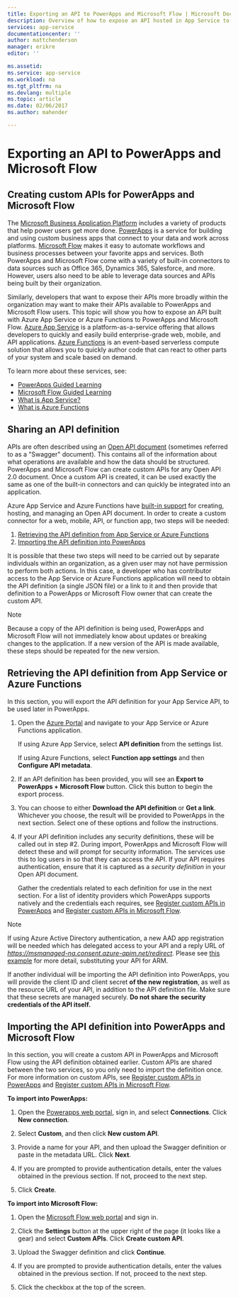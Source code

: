 ```yaml
---
title: Exporting an API to PowerApps and Microsoft Flow | Microsoft Docs
description: Overview of how to expose an API hosted in App Service to PowerApps and Microsoft Flow
services: app-service
documentationcenter: ''
author: mattchenderson
manager: erikre
editor: ''

ms.assetid: 
ms.service: app-service
ms.workload: na
ms.tgt_pltfrm: na
ms.devlang: multiple
ms.topic: article
ms.date: 02/06/2017
ms.author: mahender

---
```

# Exporting an API to PowerApps and Microsoft Flow

## Creating custom APIs for PowerApps and Microsoft Flow

The [Microsoft Business Application Platform](https://businessplatform.microsoft.com/) includes a variety of products that help power users get more done. [PowerApps](https://powerapps.com) is a service for building and using custom business apps that connect to your data and work across platforms. [Microsoft Flow](https://flow.microsoft.com) makes it easy to automate workflows and business processes between your favorite apps and services. Both PowerApps and Microsoft Flow come with a variety of built-in connectors to data sources such as Office 365, Dynamics 365, Salesforce, and more. However, users also need to be able to leverage data sources and APIs being built by their organization.

Similarly, developers that want to expose their APIs more broadly within the organization may want to make their APIs available to PowerApps and Microsoft Flow users. This topic will show you how to expose an API built with Azure App Service or Azure Functions to PowerApps and Microsoft Flow. [Azure App Service](https://azure.microsoft.com/services/app-service/) is a platform-as-a-service offering that allows developers to quickly and easily build enterprise-grade web, mobile, and API applications. [Azure Functions](https://azure.microsoft.com/services/functions/) is an event-based serverless compute solution that allows you to quickly author code that can react to other parts of your system and scale based on demand.

To learn more about these services, see:
- [PowerApps Guided Learning](https://powerapps.microsoft.com/guided-learning/learning-introducing-powerapps/) 
- [Microsoft Flow Guided Learning](https://flow.microsoft.com/guided-learning/learning-introducing-flow/)
- [What is App Service?](https://docs.microsoft.com/azure/app-service/app-service-value-prop-what-is)
- [What is Azure Functions](https://docs.microsoft.com/azure/azure-functions/functions-overview)

## Sharing an API definition

APIs are often described using an [Open API document](https://www.openapis.org/) (sometimes referred to as a "Swagger" document). This contains all of the information about what operations are available and how the data should be structured. PowerApps and Microsoft Flow can create custom APIs for any Open API 2.0 document. Once a custom API is created, it can be used exactly the same as one of the built-in connectors and can quickly be integrated into an application.

Azure App Service and Azure Functions have [built-in support](../app-service-api/app-service-api-metadata) for creating, hosting, and managing an Open API document. In order to create a custom connector for a web, mobile, API, or function app, two steps will be needed:

1. [Retrieving the API definition from App Service or Azure Functions](#export)
2. [Importing the API definition into PowerApps](#import)

It is possible that these two steps will need to be carried out by separate individuals within an organization, as a given user may not have permission to perform both actions. In this case, a developer who has contributor access to the App Service or Azure Functions application will need to obtain the API definition (a single JSON file) or a link to it and then provide that definition to a PowerApps or Microsoft Flow owner that can create the custom API.

> [!NOTE]
> Because a copy of the API definition is being used, PowerApps and Microsoft Flow will not immediately know about updates or breaking changes to the application. If a new version of the API is made available, these steps should be repeated for the new version. 

<a name="export"></a>
## Retrieving the API definition from App Service or Azure Functions

In this section, you will export the API definition for your App Service API, to be used later in PowerApps.

1. Open the [Azure Portal](https://portal.azure.com) and navigate to your App Service or Azure Functions application.

    If using Azure App Service, select **API definition** from the settings list. 
    
    If using Azure Functions, select **Function app settings** and then **Configure API metadata**.

2. If an API definition has been provided, you will see an **Export to PowerApps + Microsoft Flow** button. Click this button to begin the export process.

3. You can choose to either **Download the API definition** or **Get a link**. Whichever you choose, the result will be provided to PowerApps in the next section. Select one of these options and follow the instructions.
 
4. If your API definition includes any security definitions, these will be called out in step #2. During import, PowerApps and Microsoft Flow will detect these and will prompt for security information. The services use this to log users in so that they can access the API. If your API requires authentication, ensure that it is captured as a _security definition_ in your Open API document.

    Gather the credentials related to each definition for use in the next section. For a list of identity providers which PowerApps supports natively and the credentials each requires, see [Register custom APIs in PowerApps] and [Register custom APIs in Microsoft Flow].
 
> [!NOTE]
> If using Azure Active Directory authentication, a new AAD app registration will be needed which has delegated access to your API and a reply URL of _https://msmanaged-na.consent.azure-apim.net/redirect_. Please see [this example](
https://powerapps.microsoft.com/tutorials/customapi-azure-resource-manager-tutorial/) for more detail, substituting your API for ARM.
>
> If another individual will be importing the API definition into PowerApps, you will provide the client ID and client secret **of the new registration**, as well as the resource URL of your API, in addition to the API definition file. Make sure that these secrets are managed securely. **Do not share the security credentials of the API itself.**

<a name="import"></a>
## Importing the API definition into PowerApps and Microsoft Flow

In this section, you will create a custom API in PowerApps and Microsoft Flow using the API definition obtained earlier. Custom APIs are shared between the two services, so you only need to import the definition once. For more information on custom APIs, see [Register custom APIs in PowerApps] and [Register custom APIs in Microsoft Flow].

**To import into PowerApps:**

1. Open the [Powerapps web portal](https://web.powerapps.com), sign in, and select **Connections**. Click **New connection**.

2. Select **Custom**, and then click **New custom API**.

3. Provide a name for your API, and then upload the Swagger definition or paste in the metadata URL. Click **Next**.

4. If you are prompted to provide authentication details, enter the values obtained in the previous section. If not, proceed to the next step.

5. Click **Create**.

**To import into Microsoft Flow:**

1. Open the [Microsoft Flow web portal](https://flow.microsoft.com/) and sign in. 

2. Click the **Settings** button at the upper right of the page (it looks like a gear) and select **Custom APIs**. Click **Create custom API**.

3. Upload the Swagger definition and click **Continue**.

4. If you are prompted to provide authentication details, enter the values obtained in the previous section. If not, proceed to the next step.

5. Click the checkbox at the top of the screen.



[Register custom APIs in PowerApps]: https://powerapps.microsoft.com/tutorials/register-custom-api/
[Register custom APIs in Microsoft Flow]: https://flow.microsoft.com/documentation/register-custom-api/